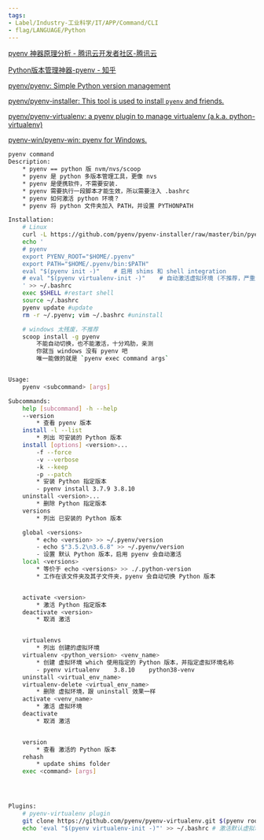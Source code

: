 ```yaml
---
tags:
- Label/Industry-工业科学/IT/APP/Command/CLI
- flag/LANGUAGE/Python
---
```


[pyenv 神器原理分析 - 腾讯云开发者社区-腾讯云](https://cloud.tencent.com/developer/article/1593478)

[Python版本管理神器-pyenv - 知乎](https://zhuanlan.zhihu.com/p/36402791)

[pyenv/pyenv: Simple Python version management](https://github.com/pyenv/pyenv)

[pyenv/pyenv-installer: This tool is used to install `pyenv` and friends.](https://github.com/pyenv/pyenv-installer)

[pyenv/pyenv-virtualenv: a pyenv plugin to manage virtualenv (a.k.a. python-virtualenv)](https://github.com/pyenv/pyenv-virtualenv)

[pyenv-win/pyenv-win: pyenv for Windows.](https://github.com/pyenv-win/pyenv-win)


```bash
pyenv command
Description:
	* pyenv == python 版 nvm/nvs/scoop
	* pyenv 是 python 多版本管理工具，更像 nvs
	* pyenv 是便携软件，不需要安装.
	* pyenv 需要执行一段脚本才能生效，所以需要注入 .bashrc
	* pyenv 如何激活 python 环境？
	* pyenv 将 python 文件夹加入 PATH，并设置 PYTHONPATH

Installation:
	# Linux
	curl -L https://github.com/pyenv/pyenv-installer/raw/master/bin/pyenv-installer | bash
	echo '
	# pyenv
	export PYENV_ROOT="$HOME/.pyenv"
	export PATH="$HOME/.pyenv/bin:$PATH"
	eval "$(pyenv init -)"    # 启用 shims 和 shell integration
	# eval "$(pyenv virtualenv-init -)"    # 自动激活虚拟环境 (不推荐，严重影响 shell 速度)
	' >> ~/.bashrc
	exec $SHELL #restart shell
	source ~/.bashrc
	pyenv update #update
	rm -r ~/.pyenv; vim ~/.bashrc #uninstall

	# windows 太残废，不推荐
	scoop install -g pyenv
		不能自动切换，也不能激活，十分鸡肋，亲测
		你就当 windows 没有 pyenv 吧
		唯一能做的就是 `pyenv exec command args`


Usage:
	pyenv <subcommand> [args]

Subcommands:
	help [subcommand] -h --help
	--version
		* 查看 pyenv 版本
	install -l --list
		* 列出 可安装的 Python 版本
	install [options] <version>...
		-f --force
		-v --verbose
		-k --keep
		-p --patch
		* 安装 Python 指定版本
		- pyenv install 3.7.9 3.8.10
	uninstall <version>...
		* 删除 Python 指定版本
	versions
		* 列出 已安装的 Python 版本

	global <versions>
		* echo <version> >> ~/.pyenv/version
		- echo $"3.5.2\n3.6.8" >> ~/.pyenv/version
		- 设置 默认 Python 版本，启用 pyenv 会自动激活
	local <versions>
		* 等价于 echo <versions> >> ./.python-version
		* 工作在该文件夹及其子文件夹，pyenv 会自动切换 Python 版本


	activate <version>
		* 激活 Python 指定版本
	deactivate <version>
		* 取消 激活


	virtualenvs
		* 列出 创建的虚拟环境
	virtualenv <python_version> <venv_name>
		* 创建 虚拟环境 which 使用指定的 Python 版本，并指定虚拟环境名称
		- pyenv virtualenv    3.8.10    python38-venv
	uninstall <virtual_env_name>
	virtualenv-delete <virtual_env_name>
		* 删除 虚拟环境，跟 uninstall 效果一样
	activate <venv_name>
		* 激活 虚拟环境
	deactivate
		* 取消 激活


	version
		* 查看 激活的 Python 版本
	rehash
		* update shims folder
	exec <command> [args]




Plugins:
	# pyenv-virtualenv plugin
	git clone https://github.com/pyenv/pyenv-virtualenv.git $(pyenv root)/plugins/pyenv-virtualenv
	echo 'eval "$(pyenv virtualenv-init -)"' >> ~/.bashrc # 激活默认虚拟环境

```
